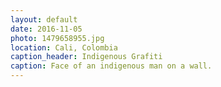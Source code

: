 ```yaml
---
layout: default
date: 2016-11-05
photo: 1479658955.jpg
location: Cali, Colombia
caption_header: Indigenous Grafiti
caption: Face of an indigenous man on a wall.
---
```

